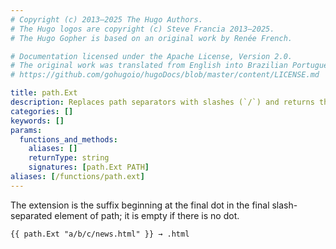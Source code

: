 ```yaml
---
# Copyright (c) 2013–2025 The Hugo Authors.
# The Hugo logos are copyright (c) Steve Francia 2013–2025.
# The Hugo Gopher is based on an original work by Renée French.

# Documentation licensed under the Apache License, Version 2.0.
# The original work was translated from English into Brazilian Portuguese.
# https://github.com/gohugoio/hugoDocs/blob/master/content/LICENSE.md

title: path.Ext
description: Replaces path separators with slashes (`/`) and returns the file name extension of the given path.
categories: []
keywords: []
params:
  functions_and_methods:
    aliases: []
    returnType: string
    signatures: [path.Ext PATH]
aliases: [/functions/path.ext]
---
```


The extension is the suffix beginning at the final dot in the final slash-separated element of path; it is empty if there is no dot.

```go-html-template
{{ path.Ext "a/b/c/news.html" }} → .html
```
